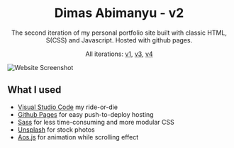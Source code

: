 <h1 align="center">
  Dimas Abimanyu - v2
</h1>

<p align="center"> 
  The second iteration of my personal portfolio site built with classic HTML, S(CSS) and Javascript. Hosted with github pages.
</p>

<p align="center">
  All iterations:
  <a href="https://github.com/dimasabimanyy/v1" target="_blank">v1</a>,
  <a href="https://github.com/dimasabimanyy/v3" target="_blank">v3</a>,
  <a href="https://github.com/dimasabimanyy/v4" target="_blank">v4</a>
</p>

![Website Screenshot](https://raw.githubusercontent.com/dimasabimanyy/v2/master/images/Projects/v2.png)

## What I used

- [Visual Studio Code](https://www.sublimetext.com/3) my ride-or-die
- [Github Pages](https://pages.github.com/) for easy push-to-deploy hosting
- [Sass](http://sass-lang.com/) for less time-consuming and more modular CSS
- [Unsplash](https://unsplash.com/) for stock photos
- [Aos.js](https://github.com/michalsnik/aos) for animation while scrolling effect
